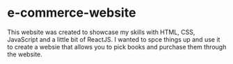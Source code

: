 # e-commerce-website 

This website was created to showcase my skills with HTML, CSS, JavaScript and a little bit of ReactJS. I wanted to spce things up and use it to create a websie that allows you to pick books and purchase them through the website.
